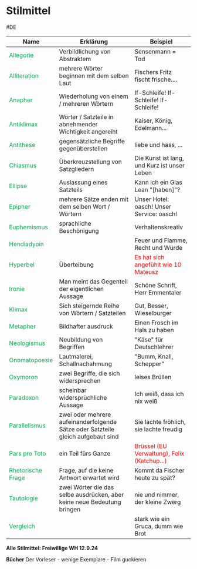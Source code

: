 # Stilmittel
#DE 

| **Name**                                             | **Erklärung**                                                                    | **Beispiel**                                                                   |
| ---------------------------------------------------- | -------------------------------------------------------------------------------- | ------------------------------------------------------------------------------ |
| <span style="color:#00b050">Allegorie</span>         | Verbildlichung von Abstraktem                                                    | Sensenmann = Tod                                                               |
| <span style="color:#00b050">Alliteration</span>      | mehrere Wörter beginnen mit dem selben Laut                                      | Fischers Fritz fischt frische....                                              |
| <span style="color:#00b050">Anapher</span>           | Wiederholung von einem / mehreren Wörtern                                        | If-Schleife! If-Schleife! If-Schleife!                                         |
| <span style="color:#00b050">Antiklimax</span>        | Wörter / Satzteile in abnehmender Wichtigkeit angereiht                          | Kaiser, König, Edelmann...                                                     |
| <span style="color:#00b050">Antithese</span>         | gegensätzliche Begriffe gegenüberstellen                                         | liebe und hass, ...                                                            |
| <span style="color:#00b050">Chiasmus</span>          | Überkreuzstellung von Satzgliedern                                               | Die Kunst ist lang, und Kurz ist unser Leben                                   |
| <span style="color:#00b050">Ellipse</span>           | Auslassung eines Satzteils                                                       | Kann ich ein Glas Lean "[haben]"?                                              |
| <span style="color:#00b050">Epipher</span>           | mehrere Sätze enden mit dem selben Wort / Wörtern                                | Unser Hotel: oasch! Unser Service: oasch!                                      |
| <span style="color:#00b050">Euphemismus</span>       | sprachliche Beschönigung                                                         | Verhaltenskreativ                                                              |
| <span style="color:#00b050">Hendiadyoin</span>       |                                                                                  | Feuer und Flamme, Recht und Würde                                              |
| <span style="color:#00b050">Hyperbel</span>          | Überteibung                                                                      | <span style="color:#ff0000">Es hat sich angefühlt wie 10 Mateusz</span>        |
| <span style="color:#00b050">Ironie</span>            | Man meint das Gegenteil der eigentlichen Aussage                                 | Schöne Schrift, Herr Emmentaler                                                |
| <span style="color:#00b050">Klimax</span>            | Sich steigernde Reihe von Wörtern / Satzteilen                                   | Gut, Besser, Wieselburger                                                      |
| <span style="color:#00b050">Metapher</span>          | Bildhafter ausdruck                                                              | Einen Frosch im Hals zu haben                                                  |
| <span style="color:#00b050">Neologismus</span>       | Neubildung von Begriffen                                                         | "Käse" für Deutschlehrer                                                       |
| <span style="color:#00b050">Onomatopoesie</span>     | Lautmalerei, Schallnachahmung                                                    | "Bumm, Knall, Schepper"                                                        |
| <span style="color:#00b050">Oxymoron</span>          | zwei Begriffe, die sich widersprechen                                            | leises Brüllen                                                                 |
| <span style="color:#00b050">Paradoxon</span>         | scheinbar widersprüchliche Aussage                                               | Ich weiß, dass ich nix weiß                                                    |
| <span style="color:#00b050">Parallelismus</span>     | zwei oder mehrere aufeinanderfolgende Sätze oder Satzteile gleich aufgebaut sind | Sie lachte fröhlich, sie lachte freudig                                        |
| <span style="color:#00b050">Pars pro Toto</span>     | ein Teil fürs Ganze                                                              | <span style="color:#ff0000">Brüssel (EU Verwaltung), Felix (Ketchup...)</span> |
| <span style="color:#00b050">Rhetorische Frage</span> | Frage, auf die keine Antwort erwartet wird                                       | Kommt da Fischer heute zu spät?                                                |
| <span style="color:#00b050">Tautologie</span>        | zwei Wörter die das selbe ausdrücken, aber keine neue Bedeutung bringen          | nie und nimmer, der kleine Zwerg                                               |
| <span style="color:#00b050">Vergleich</span>         |                                                                                  | stark wie ein Gruca, dumm wie Brot                                             |

**Alle Stilmittel: Freiwillige WH 12.9.24**

**Bücher**
Der Vorleser - wenige Exemplare - Film guckieren
